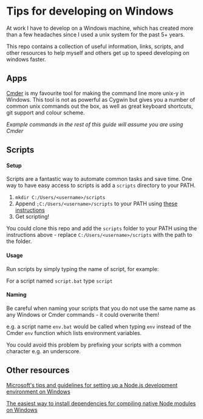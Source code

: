 # Tips for developing on Windows

At work I have to develop on a Windows machine, which has created more than a few headaches since I used a unix system for the past 5+ years.

This repo contains a collection of useful information, links, scripts, and other resources to help myself and others get up to speed developing on windows faster.


## Apps

[Cmder](http://cmder.net/) is my favourite tool for making the command line more unix-y in Windows. This tool is not as powerful as Cygwin but gives you a number of common unix commands out the box, as well as great keyboard shortcuts, git support and colour scheme.

*Example commands in the rest of this guide will assume you are using Cmder*


## Scripts

#### Setup

Scripts are a fantastic way to automate common tasks and save time. One way to have easy access to scripts is add a `scripts` directory to your PATH.

1. `mkdir C:/Users/<username>/scripts`
2. Append `;C:/Users/<username>/scripts` to your PATH using [these instructions](https://www.java.com/en/download/help/path.xml)
3. Get scripting!

You could clone this repo and add the `scripts` folder to your PATH using the instructions above - replace `C:/Users/<username>/scripts` with the path to the folder.

#### Usage

Run scripts by simply typing the name of script, for example:

For a script named `script.bat` type `script`


#### Naming

Be careful when naming your scripts that you do not use the same name as any Windows or Cmder commands - it could overwrite them!

e.g. a script name `env.bat` would be called when typing `env` instead of the Cmder `env` function which lists environment variables.

You could avoid this problem by prefixing your scripts with a common character e.g. an underscore.




## Other resources

[Microsoft's tips and guidelines for setting up a Node.js development environment on Windows](https://github.com/Microsoft/nodejs-guidelines/blob/master/windows-environment.md#configuring-your-windows-development-environment)

[The easiest way to install dependencies for compiling native Node modules on Windows](https://github.com/felixrieseberg/windows-build-tools)
